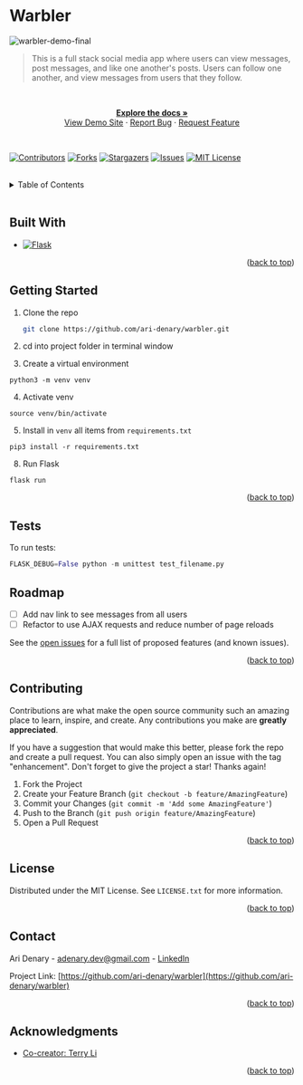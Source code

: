# Warbler

![warbler-demo-final](https://github.com/ari-denary/warbler/assets/77554154/953316c2-c490-4993-b569-212e583d3dbb)

> This is a full stack social media app where users can view messages, post messages, and  like one another's posts. Users can follow one another, and view messages from users that they follow.

<br />
<!-- PROJECT LOG -->
<div align="center">
  <p align="center">
    <a href="https://github.com/ari-denary/warbler"><strong>Explore the docs »</strong></a>
    <br />
    <a href="https://warbler.adenary.dev/">View Demo Site</a>
    ·
    <a href="https://github.com/ari-denary/warbler/issues">Report Bug</a>
    ·
    <a href="https://github.com/ari-denary/warbler/issues">Request Feature</a>
  </p>
</div>

<br />

[![Contributors][contributors-shield]][contributors-url]
[![Forks][forks-shield]][forks-url]
[![Stargazers][stars-shield]][stars-url]
[![Issues][issues-shield]][issues-url]
[![MIT License][license-shield]][license-url]


<br />
<!-- TABLE OF CONTENTS -->
<details>
  <summary>Table of Contents</summary>
  <ol>
    <li><a href="#built-with">Built With</a></li>
    <li><a href="#getting-started">Getting Started</a></li>
    <li><a href="#usage">Usage</a></li>
    <li><a href="#roadmap">Roadmap</a></li>
    <li><a href="#contributing">Contributing</a></li>
    <li><a href="#license">License</a></li>
    <li><a href="#contact">Contact</a></li>
    <li><a href="#acknowledgments">Acknowledgments</a></li>
  </ol>
</details>

<br />

## Built With

* [![Flask][Flask.com]][Flask-url]

<p align="right">(<a href="#Warbler">back to top</a>)</p>


<!-- GETTING STARTED -->
## Getting Started

1. Clone the repo
   ```sh
   git clone https://github.com/ari-denary/warbler.git
   ```

2. cd into project folder in terminal window

3. Create a virtual environment
```shell
python3 -m venv venv
```

4. Activate venv
```shell
source venv/bin/activate
```

5. Install in `venv` all items from `requirements.txt`
```shell
pip3 install -r requirements.txt
```

8. Run Flask
```shell
flask run
```

<p align="right">(<a href="#Warbler">back to top</a>)</p>

## Tests

To run tests:

```python
FLASK_DEBUG=False python -m unittest test_filename.py
```

<!-- ROADMAP -->
## Roadmap

- [ ] Add nav link to see messages from all users
- [ ] Refactor to use AJAX requests and reduce number of page reloads

See the [open issues](https://github.com/ari-denary/warbler/issues) for a full list of proposed features (and known issues).

<p align="right">(<a href="#Warbler">back to top</a>)</p>



<!-- CONTRIBUTING -->
## Contributing

Contributions are what make the open source community such an amazing place to learn, inspire, and create. Any contributions you make are **greatly appreciated**.

If you have a suggestion that would make this better, please fork the repo and create a pull request. You can also simply open an issue with the tag "enhancement".
Don't forget to give the project a star! Thanks again!

1. Fork the Project
2. Create your Feature Branch (`git checkout -b feature/AmazingFeature`)
3. Commit your Changes (`git commit -m 'Add some AmazingFeature'`)
4. Push to the Branch (`git push origin feature/AmazingFeature`)
5. Open a Pull Request

<p align="right">(<a href="#Warbler">back to top</a>)</p>



<!-- LICENSE -->
## License

Distributed under the MIT License. See `LICENSE.txt` for more information.

<p align="right">(<a href="#Warbler">back to top</a>)</p>



<!-- CONTACT -->
## Contact

Ari Denary - [adenary.dev@gmail.com](mailto:adenary.dev@gmail.com) - [LinkedIn][linkedin-url]


Project Link: [https://github.com/ari-denary/warbler](https://github.com/ari-denary/warbler)

<p align="right">(<a href="#Warbler">back to top</a>)</p>



<!-- ACKNOWLEDGMENTS -->
## Acknowledgments

* [Co-creator: Terry Li](https://github.com/terrysli)

<p align="right">(<a href="#Warbler">back to top</a>)</p>



<!-- MARKDOWN LINKS & IMAGES -->
<!-- https://www.markdownguide.org/basic-syntax/#reference-style-links -->
[contributors-shield]: https://img.shields.io/github/contributors/ari-denary/warbler.svg?style=for-the-badge
[contributors-url]: https://github.com/ari-denary/warbler/graphs/contributors
[forks-shield]: https://img.shields.io/github/forks/ari-denary/warbler.svg?style=for-the-badge
[forks-url]: https://github.com/ari-denary/warbler/network/members
[stars-shield]: https://img.shields.io/github/stars/ari-denary/warbler.svg?style=for-the-badge
[stars-url]: https://github.com/ari-denary/warbler/stargazers
[issues-shield]: https://img.shields.io/github/issues/ari-denary/warbler.svg?style=for-the-badge
[issues-url]: https://github.com/ari-denary/warbler/issues
[license-shield]: https://img.shields.io/badge/License-MIT-41acc0?style=for-the-badge&logo=MIT&logoColor=white
[license-url]: https://github.com/ari-denary/warbler/LICENSE.txt
[linkedin-shield]: https://img.shields.io/badge/-LinkedIn-black.svg?style=for-the-badge&logo=linkedin&colorB=555
[linkedin-url]: https://linkedin.com/in/ari-denary/
<!-- [product-screenshot]: images/screenshot.png -->
[Flask.com]: https://shields.io/badge/Flask-41acc0?style=for-the-badge&logo=flask&logoColor=white
[Flask-url]: https://flask.palletsprojects.com/
